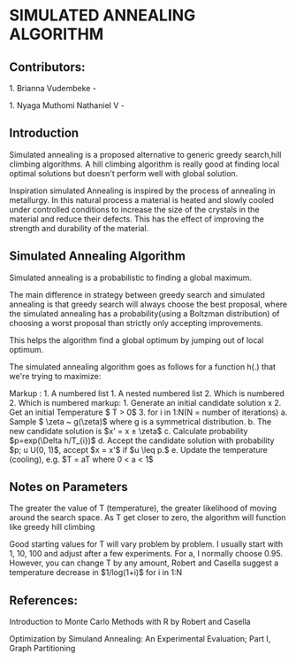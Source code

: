 # SIMULATED ANNEALING ALGORITHM
## Contributors:
<p>1. Brianna Vudembeke - </p>
<p>1. Nyaga Muthomi Nathaniel V - </p>

## Introduction
<p> Simulated annealing is a proposed alternative to generic greedy search,hill climbing algorithms. A hill climbing algorithm is really good at finding local optimal solutions but doesn't perform well with global solution.</p>
<p> Inspiration simulated Annealing is inspired by the process of annealing in metallurgy. In this natural process a material is heated and slowly cooled under controlled conditions to increase the size of the crystals in the material and reduce their defects. This has the effect of improving the strength and durability of the material. </p>

## Simulated Annealing Algorithm
<p> Simulated annealing is a probabilistic to finding a global maximum. </p>
<p> The main difference in strategy between greedy search and simulated annealing is that greedy search will always choose the best proposal, where the simulated annealing has a probability(using a Boltzman distribution) of choosing a worst proposal than strictly only accepting improvements. </p>
<p> This helps the algorithm find a global optimum by jumping out of local optimum. </p>
<p> The simulated annealing algorithm goes as follows for a function h(.) that we're trying to maximize:  </p>
 Markup : 1. A numbered list
              1. A nested numbered list
              2. Which is numbered
          2. Which is numbered
markup:   1. Generate an initial candidate solution x
          2. Get an initial Temperature $ T > 0$
          3. for i in 1:N(N = number of iterations)
              a. Sample $ \zeta ~ g(\zeta)$ where g is a symmetrical distribution.
              b. The new candidate solution is $x' = x ± \zeta$
              c. Calculate probability $p=exp(\Delta h/T_{i})$
              d. Accept the candidate solution with probability $p; u U(0, 1)$, accept $x = x'$ if $u \leq p.$
              e. Update the temperature (cooling), e.g. $T = aT where 0 < a < 1$

## Notes on Parameters
<p> The greater the value of T (temperature), the greater likelihood of moving around the search space. As T get closer to zero, the algorithm will function like greedy hill climbing </p>
<p> Good starting values for T will vary problem by problem. I usually start with 1, 10, 100 and adjust after a few experiments. For a, I normally choose 0.95. However, you can change T by any amount, Robert and Casella suggest a temperature decrease in $1/log(1+i)$ for i in 1:N

## References:
<p> Introduction to Monte Carlo Methods with R by Robert and Casella  </p>
<p> Optimization by Simuland Annealing: An Experimental Evaluation; Part I, Graph Partitioning  </p>
